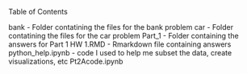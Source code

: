 Table of Contents

bank - Folder contatining  the files for the bank problem
car - Folder contatining the files for the car problem
Part_1 - Folder containing the answers for Part 1
        HW 1.RMD - Rmarkdown file containing answers
        python_help.ipynb - code I used to help me subset the data, create visualizations, etc
Pt2Acode.ipynb